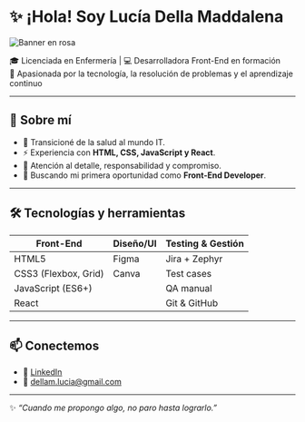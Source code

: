 # ✨ ¡Hola! Soy Lucía Della Maddalena  

![Banner en rosa](https://media1.giphy.com/media/v1.Y2lkPTc5MGI3NjExaWJ6MnR5dG94YmQ4Y2F4cXhqNzZybGhzamoxMGV1Mmh1MGt4dGQzeCZlcD12MV9pbnRlcm5hbF9naWZfYnlfaWQmY3Q9Zw/13ZzYXkeIjcZy0/giphy.gif)   

🎓 Licenciada en Enfermería | 💻 Desarrolladora Front-End en formación  
🌱 Apasionada por la tecnología, la resolución de problemas y el aprendizaje continuo  

---

## 🚀 Sobre mí
- 🔄 Transicioné de la salud al mundo IT.
- ⚡ Experiencia con **HTML, CSS, JavaScript y React**.
- 🧩 Atención al detalle, responsabilidad y compromiso.
- 🎯 Buscando mi primera oportunidad como **Front-End Developer**.

---

## 🛠 Tecnologías y herramientas
| Front-End | Diseño/UI | Testing & Gestión |
|-----------|-----------|------------------|
| HTML5 | Figma | Jira + Zephyr |
| CSS3 (Flexbox, Grid) | Canva | Test cases |
| JavaScript (ES6+) | | QA manual |
| React | | Git & GitHub |



---


## 📫 Conectemos
- 💼 [LinkedIn](https://www.linkedin.com/in/luciadmaddalena/)  
- 📧 dellam.lucia@gmail.com  

---

✨ *“Cuando me propongo algo, no paro hasta lograrlo.”*
